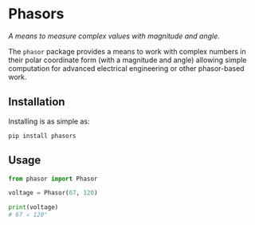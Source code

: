 


# Phasors

*A means to measure complex values with magnitude and angle.*

The `phasor` package provides a means to work with complex numbers in their
polar coordinate form (with a magnitude and angle) allowing simple computation
for advanced electrical engineering or other phasor-based work.

## Installation

Installing is as simple as:

    pip install phasors

## Usage

```python
from phasor import Phasor

voltage = Phasor(67, 120)

print(voltage)
# 67 ∠ 120°
```
